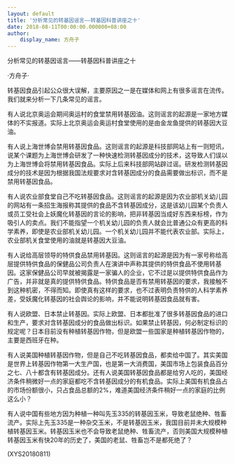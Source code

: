 ```yaml
---
layout: default
title: '分析常见的转基因谣言——转基因科普讲座之十'
date: 2018-08-11T00:00:00.000000+08:00
author:
    display_name: 方舟子
---
```


分析常见的转基因谣言——转基因科普讲座之十

·方舟子·

转基因食品引起公众很大误解，主要原因之一是在媒体和网上有很多谣言在流传。我们就来分析一下几条常见的谣言。

有人说北京奥运会期间奥运村的食堂禁用转基因油。这则谣言的起源是一家地方媒体的不实报道。实际上北京奥运会奥运村食堂使用的是由金龙鱼提供的转基因大豆油。

有人说上海世博会禁用转基因食品。这则谣言的起源是科技部网站上有一则短讯，说某个课题为上海世博会研发了一种快速检测转基因成分的技术，这导致人们误以为上海世博会将禁用转基因食品。实际上后来科技部网站辟过谣。研发检测转基因成分的技术是因为根据我国法规要求对含转基因成分的食品需要做出标识，而不是禁用转基因食品。

有人说农业部食堂自己不吃转基因食品。这则谣言的起源是因为农业部机关幼儿园的网站有一条招生海报称其提供的食品不含转基因成分，这是该幼儿园某个负责人或员工受社会上妖魔化转基因的言论的影响，把非转基因当成好东西来标榜，作为吸引人的卖点。我们不能指望一个机关幼儿园的负责人就会比普通公众有更高的科学素养，即使是农业部机关幼儿园。一个机关幼儿园并不能代表农业部。实际上，农业部机关食堂使用的油就是转基因大豆油。

有人说给高层领导的特供食品禁用转基因。这则谣言的起源是因为有一家号称给高层提供特供食品的保健品公司负责人在演讲中声称其提供的特供食品不使用转基因。这家保健品公司早就被揭露是一家骗人的企业，它不过是以提供特供食品作为广告，并非就是真的提供特供食品。特供食品是否有禁用转基因的要求，我接触不到这种机密，不得而知。即使真有这样的要求，也不过表明负责特供的人科学素养差，受妖魔化转基因的社会舆论的影响，并不能说明转基因食品就有害。

有人说欧盟、日本禁止转基因。实际上欧盟、日本都批准了很多转基因食品的进口和生产，要求对含转基因成分的食品做出标识。如果禁止转基因，何必制定标识的规定呢？日本目前没有种植转基因作物，但是欧盟一些国家是种植转基因作物的，主要是西班牙在种。

有人说美国种植转基因作物，但是自己不吃转基因食品，都卖给中国了。其实美国是世界上转基因作物第一大生产国，也是第一大消费国，美国市场上包装食品百分之七、八十都含有转基因成分。还有人说美国转基因食品都是给穷人吃的，美国经济条件稍微好一点的家庭都吃不含转基因成分的有机食品。实际上美国有机食品占的市场份额很小，只占食品总额的2%，难道美国经济条件稍好一点的家庭的比例这么小？

有人说中国有些地方因为种植一种叫先玉335的转基因玉米，导致老鼠绝种、牲畜流产。实际上先玉335是一种杂交玉米，不是转基因玉米，我国目前并未大规模种植转基因玉米。转基因玉米也不会导致老鼠绝种、牲畜流产，否则美国大规模种植转基因玉米有快20年的历史了，美国的老鼠、牲畜岂不是都死绝了？

(XYS20180811)

